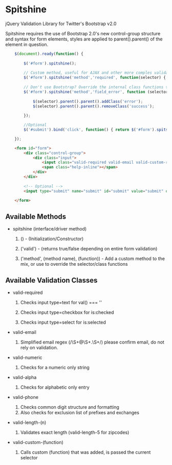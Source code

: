 Spitshine
=========

jQuery Validation Library for Twitter&#39;s Bootstrap v2.0

Spitshine requires the use of Bootstrap 2.0's new control-group structure and syntax for form elements, styles are applied to parent().parent() of the element in question.

```javascript
	$(document).ready(function() {
					
		$('#form').spitshine();
		
		// Custom method, useful for AJAX and other more comples validators, or just inserting your function.
		$('#form').spitshine('method','required', function(selector) { if ($(selector).val() == '') { return false; }});
		
		// Don't use Bootstrap? Override the internal class functions to use with your own DOM structures.
		$('#form').spitshine('method','field_error', function (selector) {
			
			$(selector).parent().parent().addClass('error');
			$(selector).parent().parent().removeClass('success');
				
		});

		//Optional
		$('#submit').bind('click', function() { return $('#form').spitshine('valid'); });

	});
```

```html
	<form id="form">
		<div class="control-group">
			<div class="input">
				<input class="valid-required valid-email valid-custom-required" id="email" name="email" type="text" />
				<span class="help-inline"></span>
			</div>
		</div>
		
		<!-- Optional -->
		<input type="submit" name="submit" id="submit" value="submit" onclick="return $('#form').spitshine('valid');" />
		
	</form>	
```

Available Methods
-------------------------

* spitshine (interface/driver method)

	1) () - (Initialization/Constructor)
	
	2) ('valid') - (returns true/false depending on entire form validation)

	3) ('method', (method name), (function)) - Add a custom method to the mix, or use to override the selector/class functions 
	
	
Available Validation Classes
-------------------------

* valid-required

	1) Checks input type=text for val() === ''
	
	2) Checks input type=checkbox for is:checked
	
	3) Checks input type=select for is:selected
	
* valid-email

	1) Simplified email regex (/\S+@\S+\.\S+/) please confirm email, do not rely on validation.
	
* valid-numeric

	1) Checks for a numeric only string 
	
* valid-alpha

	1) Checks for alphabetic only entry

* valid-phone

	1) Checks common digit structure and formatting
	2) Also checks for exclusion list of prefixes and exchanges

* valid-length-(n)

	1) Validates exact length (valid-length-5 for zipcodes)

* valid-custom-(function)

	1) Calls custom (function) that was added, is passed the current selector